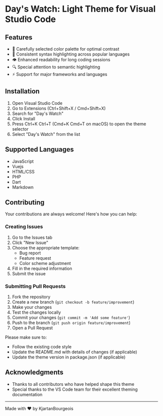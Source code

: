 # Day's Watch: Light Theme for Visual Studio Code

## Features

- 🌟 Carefully selected color palette for optimal contrast
- 🎨 Consistent syntax highlighting across popular languages
- 👁️ Enhanced readability for long coding sessions
- 🔍 Special attention to semantic highlighting
- ⚡ Support for major frameworks and languages

## Installation

1. Open Visual Studio Code
2. Go to Extensions (Ctrl+Shift+X / Cmd+Shift+X)
3. Search for "Day's Watch"
4. Click Install
5. Press Ctrl+K Ctrl+T (Cmd+K Cmd+T on macOS) to open the theme selector
6. Select "Day's Watch" from the list

## Supported Languages

- JavaScript
- Vuejs
- HTML/CSS
- PHP
- Dart
- Markdown

## Contributing

Your contributions are always welcome! Here's how you can help:

### Creating Issues

1. Go to the Issues tab
2. Click "New Issue"
3. Choose the appropriate template:
   - Bug report
   - Feature request
   - Color scheme adjustment
4. Fill in the required information
5. Submit the issue

### Submitting Pull Requests

1. Fork the repository
2. Create a new branch (`git checkout -b feature/improvement`)
3. Make your changes
4. Test the changes locally
5. Commit your changes (`git commit -m 'Add some feature'`)
6. Push to the branch (`git push origin feature/improvement`)
7. Open a Pull Request

Please make sure to:

- Follow the existing code style
- Update the README.md with details of changes (if applicable)
- Update the theme version in package.json (if applicable)

## Acknowledgments

- Thanks to all contributors who have helped shape this theme
- Special thanks to the VS Code team for their excellent theming documentation

---

Made with ❤️ by KjartanBourgeois
